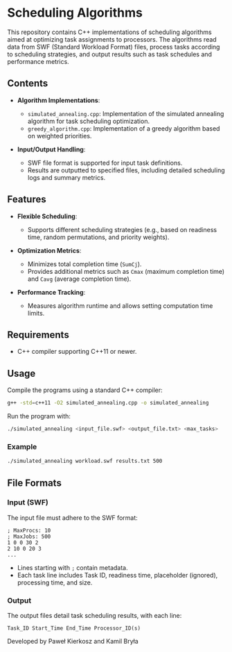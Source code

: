 # Scheduling Algorithms

This repository contains C++ implementations of scheduling algorithms aimed at optimizing task assignments to processors. The algorithms read data from SWF (Standard Workload Format) files, process tasks according to scheduling strategies, and output results such as task schedules and performance metrics.

## Contents

- **Algorithm Implementations**:

  - `simulated_annealing.cpp`: Implementation of the simulated annealing algorithm for task scheduling optimization.
  - `greedy_algorithm.cpp`: Implementation of a greedy algorithm based on weighted priorities.

- **Input/Output Handling**:

  - SWF file format is supported for input task definitions.
  - Results are outputted to specified files, including detailed scheduling logs and summary metrics.

## Features

- **Flexible Scheduling**:

  - Supports different scheduling strategies (e.g., based on readiness time, random permutations, and priority weights).

- **Optimization Metrics**:

  - Minimizes total completion time (`SumCj`).
  - Provides additional metrics such as `Cmax` (maximum completion time) and `Cavg` (average completion time).

- **Performance Tracking**:

  - Measures algorithm runtime and allows setting computation time limits.

## Requirements

- C++ compiler supporting C++11 or newer.

## Usage

Compile the programs using a standard C++ compiler:

```bash
g++ -std=c++11 -O2 simulated_annealing.cpp -o simulated_annealing
```

Run the program with:

```bash
./simulated_annealing <input_file.swf> <output_file.txt> <max_tasks>
```

### Example

```bash
./simulated_annealing workload.swf results.txt 500
```

## File Formats

### Input (SWF)

The input file must adhere to the SWF format:

```
; MaxProcs: 10
; MaxJobs: 500
1 0 0 30 2
2 10 0 20 3
...
```

- Lines starting with `;` contain metadata.
- Each task line includes Task ID, readiness time, placeholder (ignored), processing time, and size.

### Output

The output files detail task scheduling results, with each line:

```
Task_ID Start_Time End_Time Processor_ID(s)
```

Developed by Paweł Kierkosz and Kamil Bryła

